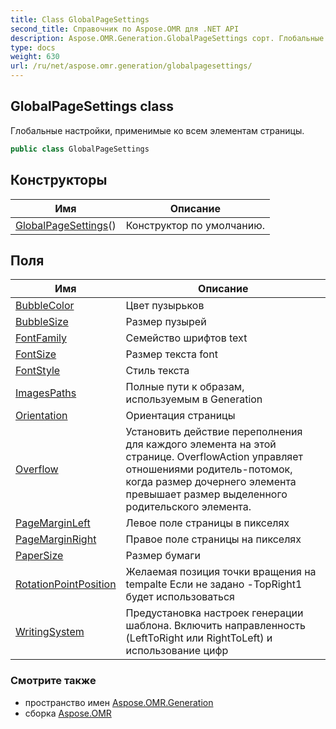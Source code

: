 ```yaml
---
title: Class GlobalPageSettings
second_title: Справочник по Aspose.OMR для .NET API
description: Aspose.OMR.Generation.GlobalPageSettings сорт. Глобальные настройки применимые ко всем элементам страницы.
type: docs
weight: 630
url: /ru/net/aspose.omr.generation/globalpagesettings/
---
```

## GlobalPageSettings class

Глобальные настройки, применимые ко всем элементам страницы.

```csharp
public class GlobalPageSettings
```

## Конструкторы

| Имя | Описание |
| --- | --- |
| [GlobalPageSettings](globalpagesettings/)() | Конструктор по умолчанию. |

## Поля

| Имя | Описание |
| --- | --- |
| [BubbleColor](../../aspose.omr.generation/globalpagesettings/bubblecolor/) | Цвет пузырьков |
| [BubbleSize](../../aspose.omr.generation/globalpagesettings/bubblesize/) | Размер пузырей |
| [FontFamily](../../aspose.omr.generation/globalpagesettings/fontfamily/) | Семейство шрифтов text |
| [FontSize](../../aspose.omr.generation/globalpagesettings/fontsize/) | Размер текста font |
| [FontStyle](../../aspose.omr.generation/globalpagesettings/fontstyle/) | Стиль текста |
| [ImagesPaths](../../aspose.omr.generation/globalpagesettings/imagespaths/) | Полные пути к образам, используемым в Generation |
| [Orientation](../../aspose.omr.generation/globalpagesettings/orientation/) | Ориентация страницы |
| [Overflow](../../aspose.omr.generation/globalpagesettings/overflow/) | Установить действие переполнения для каждого элемента на этой странице. OverflowAction управляет отношениями родитель-потомок, когда размер дочернего элемента превышает размер выделенного родительского элемента. |
| [PageMarginLeft](../../aspose.omr.generation/globalpagesettings/pagemarginleft/) | Левое поле страницы в пикселях |
| [PageMarginRight](../../aspose.omr.generation/globalpagesettings/pagemarginright/) | Правое поле страницы на пикселях |
| [PaperSize](../../aspose.omr.generation/globalpagesettings/papersize/) | Размер бумаги |
| [RotationPointPosition](../../aspose.omr.generation/globalpagesettings/rotationpointposition/) | Желаемая позиция точки вращения на tempalte Если не задано -TopRight1 будет использоваться |
| [WritingSystem](../../aspose.omr.generation/globalpagesettings/writingsystem/) | Предустановка настроек генерации шаблона. Включить направленность (LeftToRight или RightToLeft) и использование цифр |

### Смотрите также

* пространство имен [Aspose.OMR.Generation](../../aspose.omr.generation/)
* сборка [Aspose.OMR](../../)


